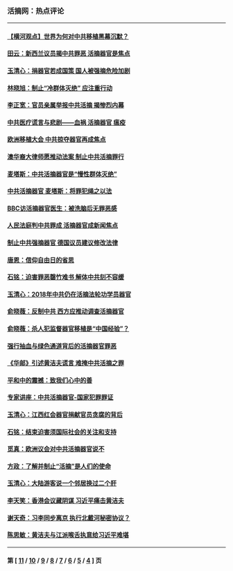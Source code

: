 ### 活摘网：热点评论
---
#### [【横河观点】世界为何对中共移植黑幕沉默？](../../pages/nf5879/n13244249.md?01120430) 
#### [田云：新西兰议员揭中共罪恶 活摘器官是焦点](../../pages/nf5879/n13070629.md?01120430) 
#### [玉清心：捐器官若成国策 国人被强摘危险加剧](../../pages/nf5879/n12802713.md?01120430) 
#### [林晓旭：制止“冷群体灭绝” 应注重行动](../../pages/nf5879/n12779736.md?01120430) 
#### [李正宽：官员亲属举报中共活摘 揭惨烈内幕](../../pages/nf5879/n12684490.md?01120430) 
#### [中共医疗谎言与悲剧——血祸 活摘器官 瘟疫](../../pages/nf5879/n12372103.md?01120430) 
#### [欧洲移植大会 中共掠夺器官再成焦点](../../pages/nf5879/n11538883.md?01120430) 
#### [澳华裔大律师愿推动法案 制止中共活摘罪行](../../pages/nf5879/n11377039.md?01120430) 
#### [麦塔斯：中共活摘器官是“慢性群体灭绝”](../../pages/nf5879/n11350529.md?01120430) 
#### [中共活摘器官 麦塔斯：将罪犯绳之以法](../../pages/nf5879/n11347973.md?01120430) 
#### [BBC访活摘器官医生：被洗脑后无罪恶感](../../pages/nf5879/n11335935.md?01120430) 
#### [人民法庭判中共罪成 活摘器官成新闻焦点](../../pages/nf5879/n11331578.md?01120430) 
#### [制止中共强摘器官 德国议员建议修改法律](../../pages/nf5879/n11249451.md?01120430) 
#### [唐恩：信仰自由日的省思](../../pages/nf5879/n11003525.md?01120430) 
#### [石铭：迫害罪恶罄竹难书  解体中共刻不容缓](../../pages/nf5879/n10942855.md?01120430) 
#### [玉清心：2018年中共仍在活摘法轮功学员器官](../../pages/nf5879/n10914646.md?01120430) 
#### [俞晓薇：反制中共 西方应推动调查活摘器官](../../pages/nf5879/n10794671.md?01120430) 
#### [俞晓薇：杀人犯监督器官移植是“中国经验”？](../../pages/nf5879/n10466427.md?01120430) 
#### [强行抽血与绿色通道背后的活摘器官罪恶](../../pages/nf5879/n10004708.md?01120430) 
#### [《华邮》引述黄洁夫谎言 难掩中共活摘之罪](../../pages/nf5879/n9642309.md?01120430) 
#### [平和中的震撼：致我们心中的善](../../pages/nf5879/n9021123.md?01120430) 
#### [专家讲座：中共活摘器官-国家犯罪罪证](../../pages/nf5879/n8828153.md?01120430) 
#### [玉清心：江西红会器官捐献官员贪腐的背后](../../pages/nf5879/n8522122.md?01120430) 
#### [石铭：结束迫害须国际社会的关注和支持](../../pages/nf5879/n8443497.md?01120430) 
#### [觅真：欧洲议会对中共活摘器官说不](../../pages/nf5879/n8337486.md?01120430) 
#### [方政：了解并制止“活摘”是人们的使命](../../pages/nf5879/n8329214.md?01120430) 
#### [玉清心：大陆游客说一个邻居换过二个肝](../../pages/nf5879/n8291404.md?01120430) 
#### [李天笑：香港会议藏阴谋 习近平痛击黄洁夫](../../pages/nf5879/n8241459.md?01120430) 
#### [谢天奇：习李同步离京 执行北戴河秘密协议？](../../pages/nf5879/n8230418.md?01120430) 
#### [陈思敏：黄洁夫与江派喉舌执意给习近平难堪](../../pages/nf5879/n8222166.md?01120430) 

---
#### 第 [ [11](./11.md?01120430) / [10](./10.md?01120430) / [9](./9.md?01120430) / [8](./8.md?01120430) / [7](./7.md?01120430) / [6](./6.md?01120430) / [5](./5.md?01120430) / [4](./4.md?01120430) ] 页
